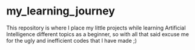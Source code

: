 # my_learning_journey

This repository is where I place my little projects while learning Artificial Intelligence different topics as a beginner, so with all that said excuse me for the ugly and inefficient codes that I have made ;)
